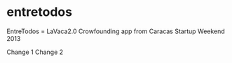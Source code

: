 entretodos
==========

EntreTodos = LaVaca2.0 Crowfounding app from Caracas Startup Weekend 2013

Change 1
Change 2
